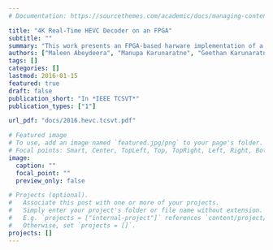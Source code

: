 ```yaml
---
# Documentation: https://sourcethemes.com/academic/docs/managing-content/

title: "4K Real-Time HEVC Decoder on an FPGA"
subtitle: ""
summary: "This work presents an FPGA-based harware implementation of a real-time 4K 30 fps HEVC decoder. Achieving such high perfromance on a low 150 MHz frequency required many architectural novelties, such as exploitation of the sparsity of transformed coefficient matrix, a single-cycle reference pixel processing in intra prediction, and flexible 8 × 8 block ordering in DBF/SAO."
authors: ["Maleen Abeydeera", "Manupa Karunaratne", "Geethan Karunaratne", "Kalana De Silva", "Ajith Pasqual"]
tags: []
categories: []
lastmod: 2016-01-15
featured: true
draft: false
publication_short: "In *IEEE TCSVT*"
publication_types: ["1"]

url_pdf: "docs/2016.hevc.tcsvt.pdf"

# Featured image
# To use, add an image named `featured.jpg/png` to your page's folder.
# Focal points: Smart, Center, TopLeft, Top, TopRight, Left, Right, BottomLeft, Bottom, BottomRight.
image:
  caption: ""
  focal_point: ""
  preview_only: false

# Projects (optional).
#   Associate this post with one or more of your projects.
#   Simply enter your project's folder or file name without extension.
#   E.g. `projects = ["internal-project"]` references `content/project/deep-learning/index.md`.
#   Otherwise, set `projects = []`.
projects: []
---
```

